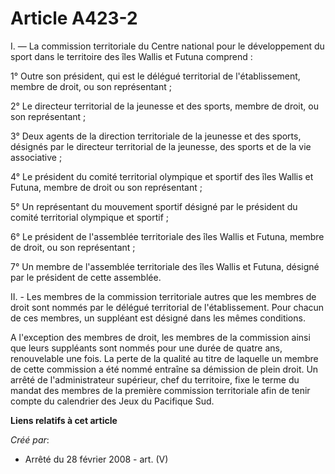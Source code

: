 # Article A423-2

I. ― La commission territoriale du Centre national pour le développement du sport dans le territoire des îles Wallis et
Futuna comprend :

1° Outre son président, qui est le délégué territorial de l'établissement, membre de droit, ou son représentant ;

2° Le directeur territorial de la jeunesse et des sports, membre de droit, ou son représentant ;

3° Deux agents de la direction territoriale de la jeunesse et des sports, désignés par le directeur territorial de la
jeunesse, des sports et de la vie associative ;

4° Le président du comité territorial olympique et sportif des îles Wallis et Futuna, membre de droit ou son représentant ;

5° Un représentant du mouvement sportif désigné par le président du comité territorial olympique et sportif ;

6° Le président de l'assemblée territoriale des îles Wallis et Futuna, membre de droit, ou son représentant ;

7° Un membre de l'assemblée territoriale des îles Wallis et Futuna, désigné par le président de cette assemblée.

II. - Les membres de la commission territoriale autres que les membres de droit sont nommés par le délégué territorial de
l'établissement. Pour chacun de ces membres, un suppléant est désigné dans les mêmes conditions.

A l'exception des membres de droit, les membres de la commission ainsi que leurs suppléants sont nommés pour une durée de
quatre ans, renouvelable une fois. La perte de la qualité au titre de laquelle un membre de cette commission a été nommé
entraîne sa démission de plein droit. Un arrêté de l'administrateur supérieur, chef du territoire, fixe le terme du mandat
des membres de la première commission territoriale afin de tenir compte du calendrier des Jeux du Pacifique Sud.

**Liens relatifs à cet article**

_Créé par_:

  - Arrêté du 28 février 2008 - art. (V)
